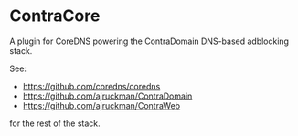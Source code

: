 # ContraCore
A plugin for CoreDNS powering the ContraDomain DNS-based adblocking stack.

See: 
- https://github.com/coredns/coredns
- https://github.com/ajruckman/ContraDomain
- https://github.com/ajruckman/ContraWeb

for the rest of the stack.
